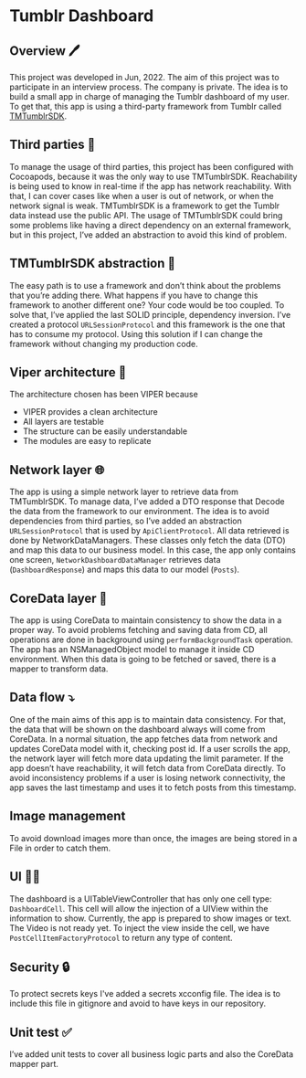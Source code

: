 # Tumblr Dashboard
## Overview 🖊️
This project was developed in Jun, 2022.
The aim of this project was to participate in an interview process. The company is private.
The idea is to build a small app in charge of managing the Tumblr dashboard of my user.
To get that, this app is using a third-party framework from Tumblr called [TMTumblrSDK](https://github.com/tumblr/TMTumblrSDK).

## Third parties 🤲
To manage the usage of third parties, this project has been configured with Cocoapods, because it was the only way to use TMTumblrSDK.
Reachability is being used to know in real-time if the app has network reachability. With that, I can cover cases like when a user is out of network, or when the network signal is weak.
TMTumblrSDK is a framework to get the Tumblr data instead use the public API.
The usage of TMTumblrSDK could bring some problems like having a direct dependency on an external framework, but in this project, I’ve added an abstraction to avoid this kind of problem.

## TMTumblrSDK abstraction 💭
The easy path is to use a framework and don’t think about the problems that you’re adding there.
What happens if you have to change this framework to another different one? Your code would be too coupled.
To solve that, I’ve applied the last SOLID principle, dependency inversion. I’ve created a protocol `URLSessionProtocol` and this framework is the one that has to consume my protocol.
Using this solution if I can change the framework without changing my production code.

## Viper architecture 🔨
The architecture chosen has been VIPER because
- VIPER provides a clean architecture
- All layers are testable
- The structure can be easily understandable
- The modules are easy to replicate

## Network layer 🌐
The app is using a simple network layer to retrieve data from TMTumblrSDK.
To manage data, I’ve added a DTO response that Decode the data from the framework to our environment.
The idea is to avoid dependencies from third parties, so I’ve added an abstraction `URLSessionProtocol` that is used by `ApiClientProtocol`.
All data retrieved is done by NetworkDataManagers. These classes only fetch the data (DTO) and map this data to our business model. In this case, the app only contains one screen, `NetworkDashboardDataManager` retrieves data (`DashboardResponse`) and maps this data to our model (`Posts`).

## CoreData layer 🏬
The app is using CoreData to maintain consistency to show the data in a proper way.
To avoid problems fetching and saving data from CD, all operations are done in background using `performBackgroundTask` operation.
The app has an NSManagedObject model to manage it inside CD environment. When this data is going to be fetched or saved, there is a mapper to transform data.

## Data flow ⤵️
One of the main aims of this app is to maintain data consistency. For that, the data that will be shown on the dashboard always will come from CoreData.
In a normal situation, the app fetches data from network and updates CoreData model with it, checking post id.
If a user scrolls the app, the network layer will fetch more data updating the limit parameter.
If the app doesn’t have reachability, it will fetch data from CoreData directly.
To avoid inconsistency problems if a user is losing network connectivity, the app saves the last timestamp and uses it to fetch posts from this timestamp.

## Image management

To avoid download images more than once, the images are being stored in a File in order to catch them.

## UI 👩‍🎨
The dashboard is a UITableViewController that has only one cell type: `DashboardCell`.
This cell will allow the injection of a UIView within the information to show.
Currently, the app is prepared to show images or text. The Video is not ready yet.
To inject the view inside the cell, we have `PostCellItemFactoryProtocol` to return any type of content.

## Security 🔒
To protect secrets keys I've added a secrets xcconfig file. The idea is to include this file in gitignore and avoid to have keys in our repository. 

## Unit test ✅
I’ve added unit tests to cover all business logic parts and also the CoreData mapper part.
